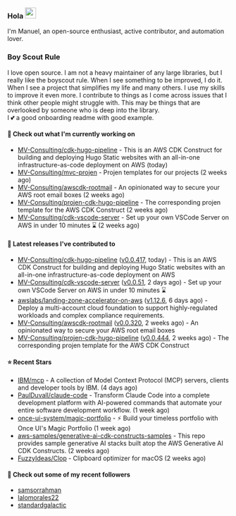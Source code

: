 ### Hola <img src="https://media.giphy.com/media/hvRJCLFzcasrR4ia7z/giphy.gif" width="25px">

I'm Manuel, an open-source enthusiast, active contributor, and automation lover.

### Boy Scout Rule

I love open source. I am not a heavy maintainer of any large libraries, but I really like the boyscout rule. 
When I see something to be improved, I do it. When I see a project
that simplifies my life and many others. I use my skills to improve it even more.
I contribute to things as I come across issues that I think other people might struggle with. 
This may be things that are overlooked by someone who is deep into the library.  
I 💕 a good onboarding readme with good example.



#### 👷 Check out what I'm currently working on

- [MV-Consulting/cdk-hugo-pipeline](https://github.com/MV-Consulting/cdk-hugo-pipeline) - This is an AWS CDK Construct for building and deploying Hugo Static websites with an all-in-one infrastructure-as-code deployment on AWS (today)
- [MV-Consulting/mvc-projen](https://github.com/MV-Consulting/mvc-projen) - Projen templates for our projects (2 weeks ago)
- [MV-Consulting/awscdk-rootmail](https://github.com/MV-Consulting/awscdk-rootmail) - An opinionated way to secure your AWS root email boxes (2 weeks ago)
- [MV-Consulting/projen-cdk-hugo-pipeline](https://github.com/MV-Consulting/projen-cdk-hugo-pipeline) - The corresponding projen template for the AWS CDK Construct (2 weeks ago)
- [MV-Consulting/cdk-vscode-server](https://github.com/MV-Consulting/cdk-vscode-server) - Set up your own VSCode Server on AWS in under 10 minutes ⌛️ (2 weeks ago)

#### 🔭 Latest releases I've contributed to

- [MV-Consulting/cdk-hugo-pipeline](https://github.com/MV-Consulting/cdk-hugo-pipeline) ([v0.0.417](https://github.com/MV-Consulting/cdk-hugo-pipeline/releases/tag/v0.0.417), today) - This is an AWS CDK Construct for building and deploying Hugo Static websites with an all-in-one infrastructure-as-code deployment on AWS
- [MV-Consulting/cdk-vscode-server](https://github.com/MV-Consulting/cdk-vscode-server) ([v0.0.51](https://github.com/MV-Consulting/cdk-vscode-server/releases/tag/v0.0.51), 2 days ago) - Set up your own VSCode Server on AWS in under 10 minutes ⌛️
- [awslabs/landing-zone-accelerator-on-aws](https://github.com/awslabs/landing-zone-accelerator-on-aws) ([v1.12.6](https://github.com/awslabs/landing-zone-accelerator-on-aws/releases/tag/v1.12.6), 6 days ago) - Deploy a multi-account cloud foundation to support highly-regulated workloads and complex compliance requirements.
- [MV-Consulting/awscdk-rootmail](https://github.com/MV-Consulting/awscdk-rootmail) ([v0.0.320](https://github.com/MV-Consulting/awscdk-rootmail/releases/tag/v0.0.320), 2 weeks ago) - An opinionated way to secure your AWS root email boxes
- [MV-Consulting/projen-cdk-hugo-pipeline](https://github.com/MV-Consulting/projen-cdk-hugo-pipeline) ([v0.0.444](https://github.com/MV-Consulting/projen-cdk-hugo-pipeline/releases/tag/v0.0.444), 2 weeks ago) - The corresponding projen template for the AWS CDK Construct

#### ⭐ Recent Stars

- [IBM/mcp](https://github.com/IBM/mcp) - A collection of Model Context Protocol (MCP) servers, clients and developer tools by IBM. (4 days ago)
- [PaulDuvall/claude-code](https://github.com/PaulDuvall/claude-code) - Transform Claude Code into a complete development platform with AI-powered commands that automate your entire software development workflow. (1 week ago)
- [once-ui-system/magic-portfolio](https://github.com/once-ui-system/magic-portfolio) - ⚡ Build your timeless portfolio with Once UI&#39;s Magic Portfolio (1 week ago)
- [aws-samples/generative-ai-cdk-constructs-samples](https://github.com/aws-samples/generative-ai-cdk-constructs-samples) - This repo provides sample generative AI stacks built atop the AWS Generative AI CDK Constructs. (2 weeks ago)
- [FuzzyIdeas/Clop](https://github.com/FuzzyIdeas/Clop) - Clipboard optimizer for macOS (2 weeks ago)

#### 👯 Check out some of my recent followers

- [samsorrahman](https://github.com/samsorrahman)
- [lalomorales22](https://github.com/lalomorales22)
- [standardgalactic](https://github.com/standardgalactic)




